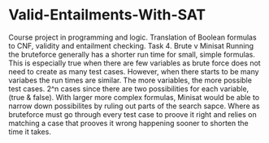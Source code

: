 # Valid-Entailments-With-SAT
Course project in programming and logic. Translation of Boolean formulas to CNF, validity and entailment checking.
Task 4.
Brute v Minisat
Running the bruteforce generally has a shorter run time for small, simple formulas. 
This is especially true when there are few variables as brute force does not need to create as many test cases.
However, when there starts to be many variabes the run times are similar.
The more variables, the more possible test cases. 2^n cases since there are two possibilities for each variable, (true & false).
With larger more complex formulas, Minisat would be able to narrow down possibilites by ruling out parts of the search sapce. 
Where as bruteforce must go through every test case to proove it right and relies on matching a case that prooves it wrong happening
sooner to shorten the time it takes.

